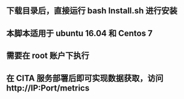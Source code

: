 ## 下载目录后，直接运行 bash Install.sh 进行安装
## 本脚本适用于 ubuntu 16.04 和 Centos 7
## 需要在 root 账户下执行
## 在 CITA 服务部署后即可实现数据获取，访问 http://IP:Port/metrics

